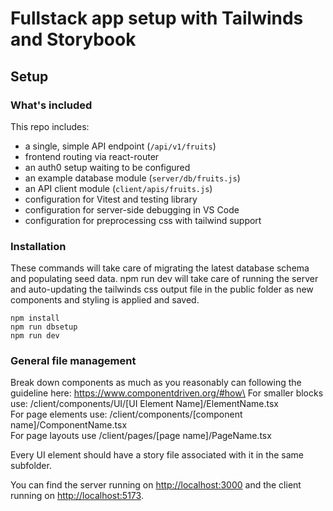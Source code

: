 # Fullstack app setup with Tailwinds and Storybook

## Setup

### What's included

This repo includes:

* a single, simple API endpoint (`/api/v1/fruits`)
* frontend routing via react-router
* an auth0 setup waiting to be configured
* an example database module (`server/db/fruits.js`)
* an API client module (`client/apis/fruits.js`)
* configuration for Vitest and testing library
* configuration for server-side debugging in VS Code
* configuration for preprocessing css with tailwind support

### Installation

These commands will take care of migrating the latest database schema and populating seed data.
npm run dev will take care of running the server and auto-updating the tailwinds css output file in the public folder as new components and styling is applied and saved.

```
npm install
npm run dbsetup
npm run dev
```

### General file management

Break down components as much as you reasonably can following the guideline here: https://www.componentdriven.org/#how\
For smaller blocks use: /client/components/UI/[UI Element Name]/ElementName.tsx\
For page elements use: /client/components/[component name]/ComponentName.tsx\
For page layouts use /client/pages/[page name]/PageName.tsx

Every UI element should have a story file associated with it in the same subfolder.

You can find the server running on [http://localhost:3000](http://localhost:3000) and the client running on [http://localhost:5173](http://localhost:5173).